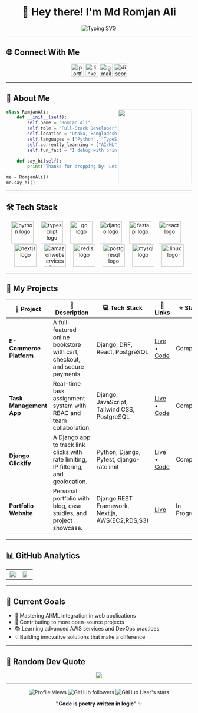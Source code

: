 # <div align="center">👋 Hey there! I'm Md Romjan Ali</div>

<div align="center">
  
  ![Typing SVG](https://readme-typing-svg.herokuapp.com/?font=Fira+Code:wght@700&pause=1000&color=FF1744&center=true&vCenter=true&width=600&lines=Full-Stack+Developer;Python+%26+React+Enthusiast;Building+Amazing+Web+Apps;Always+Learning+New+Tech!)
  
</div>


---

## 🌐 Connect With Me

<div align="center">
  <a href="https://www.romjanali.dev">
    <img src="https://img.shields.io/static/v1?message=Portfolio&logo=google-chrome&label=&color=FF1744&logoColor=white&labelColor=&style=for-the-badge" height="35" alt="portfolio logo" />
  </a>
  <a href="https://linkedin.com/in/romjanxr">
    <img src="https://img.shields.io/static/v1?message=LinkedIn&logo=linkedin&label=&color=0077B5&logoColor=white&labelColor=&style=for-the-badge" height="35" alt="linkedin logo"  />
  </a>
  <a href="mailto:romjanvr5@gmail.com">
    <img src="https://img.shields.io/static/v1?message=Gmail&logo=gmail&label=&color=D14836&logoColor=white&labelColor=&style=for-the-badge" height="35" alt="gmail logo"  />
  </a>
  <a href="https://discord.com/users/romjanxr">
    <img src="https://img.shields.io/static/v1?message=Discord&logo=discord&label=&color=7289DA&logoColor=white&labelColor=&style=for-the-badge" height="35" alt="discord logo"  />
  </a>
</div>

---

## 🚀 About Me

<img align="right" height="200" src="https://user-images.githubusercontent.com/74038190/229223263-cf2e4b07-2615-4f87-9c38-e37600f8381a.gif"  />

```python
class RomjanAli:
    def __init__(self):
        self.name = "Romjan Ali"
        self.role = "Full-Stack Developer"
        self.location = "Dhaka, Bangladesh"
        self.languages = ["Python", "TypeScript", "JavaScript"]
        self.currently_learning = ["AI/ML", "DevOps", "Cloud Architecture"]
        self.fun_fact = "I debug with print statements and I'm not ashamed! 🐛"
    
    def say_hi(self):
        print("Thanks for dropping by! Let's build something amazing together! 🚀")

me = RomjanAli()
me.say_hi()
```

---

## 🛠️ Tech Stack



<div align="center">
  <img src="https://skillicons.dev/icons?i=py" height="60" alt="python logo"  />
  <img width="12" />
  <img src="https://skillicons.dev/icons?i=ts" height="60" alt="typescript logo"  />
  <img width="12" />
  <img src="https://skillicons.dev/icons?i=go" height="60" alt="go logo"  />
  <img width="12" />
  <img src="https://skillicons.dev/icons?i=django" height="60" alt="django logo"  />
  <img width="12" />
  <img src="https://skillicons.dev/icons?i=fastapi" height="60" alt="fastapi logo"  />
  <img width="12" />
  <img src="https://skillicons.dev/icons?i=react" height="60" alt="react logo"  />
  <img width="12" />
  <img src="https://skillicons.dev/icons?i=nextjs" height="60" alt="nextjs logo"  />
  <img width="12" />
  <img src="https://skillicons.dev/icons?i=aws" height="60" alt="amazonwebservices logo"  />
  <img width="12" />
  <img src="https://skillicons.dev/icons?i=redis" height="60" alt="redis logo"  />
  <img width="12" />
  <img src="https://skillicons.dev/icons?i=postgres" height="60" alt="postgresql logo"  />
  <img width="12" />
  <img src="https://skillicons.dev/icons?i=mysql" height="60" alt="mysql logo"  />
  <img width="12" />
  <img src="https://skillicons.dev/icons?i=linux" height="60" alt="linux logo"  />
</div>

---

## 🌟 My Projects

<div align="center">

| 🎯 Project | 📝 Description | 💻 Tech Stack | 🔗 Links | ⭐ Status |
|------------|----------------|---------------|----------|-----------|
| **E-Commerce Platform** | A full-featured online bookstore with cart, checkout, and secure payments. | Django, DRF, React, PostgreSQL | [Live](https://restmart-client.vercel.app/) • [Code](https://github.com/romjanxr/restmart) | Completed |
| **Task Management App** | Real-time task assignment system with RBAC and team collaboration. | Django, JavaScript, Tailwind CSS, PostgreSQL | [Live](https://djtaskify.vercel.app/) • [Code](https://github.com/romjanxr/Taskify) | Completed |
| **Django Clickify** | A Django app to track link clicks with rate limiting, IP filtering, and geolocation. | Python, Django, Pytest, django-ratelimit | [Live](https://pypi.org/project/django-clickify/) • [Code](https://github.com/romjanxr/django-clickify) | Completed |
| **Portfolio Website** | Personal portfolio with blog, case studies, and project showcase. | Django REST Framework, Next.js, AWS(EC2,RDS,S3) | [Live](https://romjanali.dev) | In Progress |

</div>

---

## 📊 GitHub Analytics

<div align="center">
  <table>
    <tr>
      <td width="50%">
        <img src="https://github-readme-stats.vercel.app/api?username=romjanxr&show_icons=true&count_private=true&hide_border=true&theme=radical&bg_color=0d1117&title_color=ff1744&icon_color=ff1744&text_color=c9d1d9" style="width: 100%" />
      </td>
      <td width="50%">
        <img src="https://github-readme-stats.vercel.app/api/top-langs/?username=romjanxr&hide_border=true&layout=compact&theme=radical&bg_color=0d1117&title_color=ff1744&text_color=c9d1d9" style="width: 75%" />
      </td>
    </tr>
  </table>
</div>

---

## 🎯 Current Goals

- 🌱 Mastering AI/ML integration in web applications
- 🚀 Contributing to more open-source projects
- 📚 Learning advanced AWS services and DevOps practices
- 💡 Building innovative solutions that make a difference

---

## 💬 Random Dev Quote

<div align="center">
  <img src="https://quotes-github-readme.vercel.app/api?type=horizontal&theme=radical" />
</div>

---

<div align="center">
  
  ![Profile Views](https://komarev.com/ghpvc/?username=romjanxr&label=Profile%20Views&color=ff1744&style=flat-square)
  ![GitHub followers](https://img.shields.io/github/followers/romjanxr?label=Followers&style=flat-square&color=ff1744)
  ![GitHub User's stars](https://img.shields.io/github/stars/romjanxr?label=Total%20Stars&style=flat-square&color=ff1744)
  
  **"Code is poetry written in logic"** ✨
</div>
